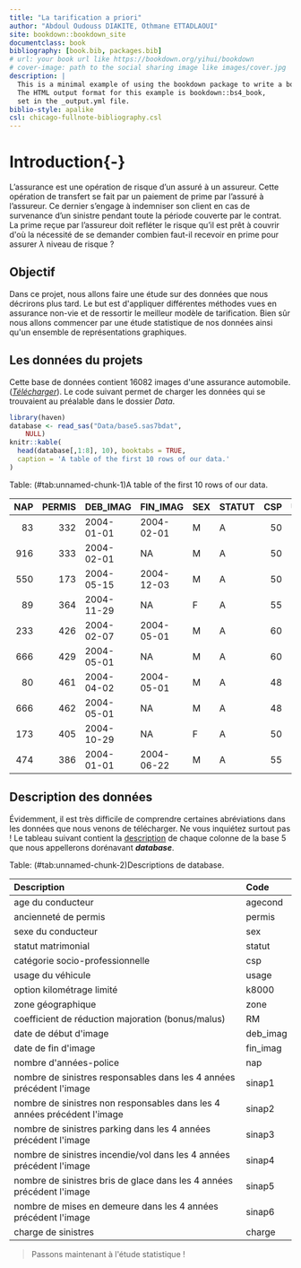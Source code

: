 ```yaml
--- 
title: "La tarification a priori"
author: "Abdoul Oudouss DIAKITE, Othmane ETTADLAOUI"
site: bookdown::bookdown_site
documentclass: book
bibliography: [book.bib, packages.bib]
# url: your book url like https://bookdown.org/yihui/bookdown
# cover-image: path to the social sharing image like images/cover.jpg
description: |
  This is a minimal example of using the bookdown package to write a book.
  The HTML output format for this example is bookdown::bs4_book,
  set in the _output.yml file.
biblio-style: apalike
csl: chicago-fullnote-bibliography.csl
---
```



# Introduction{-}

L’assurance est une opération de risque d’un assuré à un assureur. Cette opération de transfert se fait par un paiement de prime par l’assuré à l’assureur. Ce dernier s’engage à indemniser son client en cas de survenance d’un sinistre pendant toute la période couverte par le contrat. 
La prime reçue par l’assureur doit refléter le risque qu’il est prêt à couvrir d'où la nécessité de se demander combien faut-il recevoir en prime pour assurer $\lambda$ niveau de risque ?


## Objectif

Dans ce projet, nous allons faire une étude sur des données que nous décrirons plus tard. Le but est d'appliquer différentes méthodes vues en assurance non-vie et de ressortir le meilleur modèle de tarification. Bien sûr nous allons commencer par une étude statistique de nos données ainsi qu'un ensemble de représentations graphiques.

##  Les données du projets

Cette base de données contient 16082 images d'une assurance automobile. ([_Télécharger_](https://github.com/AODiakite/Tarification/blob/master/data/base5.sas7bdat)).
Le code suivant permet de charger les données qui se trouvaient au préalable dans le dossier _Data_.

```r
library(haven)
database <- read_sas("Data/base5.sas7bdat", 
    NULL)
knitr::kable(
  head(database[,1:8], 10), booktabs = TRUE,
  caption = 'A table of the first 10 rows of our data.'
)
```



Table: (\#tab:unnamed-chunk-1)A table of the first 10 rows of our data.

| NAP| PERMIS|DEB_IMAG   |FIN_IMAG   |SEX |STATUT | CSP| USAGE|
|---:|------:|:----------|:----------|:---|:------|---:|-----:|
|  83|    332|2004-01-01 |2004-02-01 |M   |A      |  50|     3|
| 916|    333|2004-02-01 |NA         |M   |A      |  50|     3|
| 550|    173|2004-05-15 |2004-12-03 |M   |A      |  50|     2|
|  89|    364|2004-11-29 |NA         |F   |A      |  55|     2|
| 233|    426|2004-02-07 |2004-05-01 |M   |A      |  60|     1|
| 666|    429|2004-05-01 |NA         |M   |A      |  60|     1|
|  80|    461|2004-04-02 |2004-05-01 |M   |A      |  48|     3|
| 666|    462|2004-05-01 |NA         |M   |A      |  48|     3|
| 173|    405|2004-10-29 |NA         |F   |A      |  50|     2|
| 474|    386|2004-01-01 |2004-06-22 |M   |A      |  55|     2|

## Description des données
Évidemment, il est très difficile de comprendre certaines abréviations dans les données que nous venons de télécharger. Ne vous inquiétez surtout pas ! Le tableau suivant  contient la [description](https://github.com/AODiakite/Tarification/blob/master/data/D%C3%A9tails%20des%20variables.xls) de chaque colonne de la base 5 que nous appellerons dorénavant **_database_**. 


Table: (\#tab:unnamed-chunk-2)Descriptions de database.

|Description                                                              |Code     |
|:------------------------------------------------------------------------|:--------|
|age du conducteur                                                        |agecond  |
|ancienneté de permis                                                     |permis   |
|sexe du conducteur                                                       |sex      |
|statut matrimonial                                                       |statut   |
|catégorie socio-professionnelle                                          |csp      |
|usage du véhicule                                                        |usage    |
|option kilométrage limité                                                |k8000    |
|zone géographique                                                        |zone     |
|coefficient de réduction majoration (bonus/malus)                        |RM       |
|date de début d'image                                                    |deb_imag |
|date de fin d'image                                                      |fin_imag |
|nombre d'années-police                                                   |nap      |
|nombre de sinistres responsables dans les 4 années précédent l'image     |sinap1   |
|nombre de sinistres non responsables dans les 4 années précédent l'image |sinap2   |
|nombre de sinistres parking dans les 4 années précédent l'image          |sinap3   |
|nombre de sinistres incendie/vol dans les 4 années précédent l'image     |sinap4   |
|nombre de sinistres bris de glace dans les 4 années précédent l'image    |sinap5   |
|nombre de mises en demeure dans les 4 années précédent l'image           |sinap6   |
|charge de sinistres                                                      |charge   |


> Passons maintenant à l'étude statistique !
